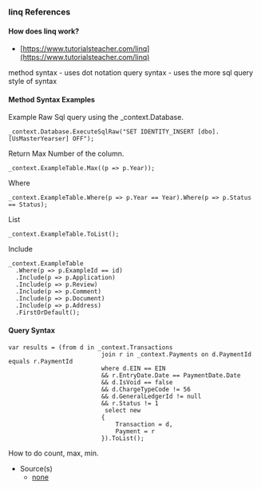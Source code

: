 ### linq References

#### How does linq work?
- [https://www.tutorialsteacher.com/linq](https://www.tutorialsteacher.com/linq)

method syntax - uses dot notation
query syntax - uses the more sql query style of syntax

#### Method Syntax Examples
Example Raw Sql query using the _context.Database.

`_context.Database.ExecuteSqlRaw("SET IDENTITY_INSERT [dbo].[UsMasterYearser] OFF");`

Return Max Number of the column.

```
_context.ExampleTable.Max((p => p.Year));
```

Where
```
_context.ExampleTable.Where(p => p.Year == Year).Where(p => p.Status == Status);
```

List
```
_context.ExampleTable.ToList();
```

Include
```
_context.ExampleTable
  .Where(p => p.ExampleId == id)
  .Include(p => p.Application)
  .Include(p => p.Review)
  .Include(p => p.Comment)
  .Include(p => p.Document)
  .Include(p => p.Address)
  .FirstOrDefault();
```

#### Query Syntax
```
var results = (from d in _context.Transactions
                          join r in _context.Payments on d.PaymentId equals r.PaymentId
                          where d.EIN == EIN
                          && r.EntryDate.Date == PaymentDate.Date
                          && d.IsVoid == false
                          && d.ChargeTypeCode != 56
                          && d.GeneralLedgerId != null
                          && r.Status != 1
                           select new
                          {
                              Transaction = d,
                              Payment = r
                          }).ToList();
```

How to do count, max, min.

- Source(s)
  - [none](#)
